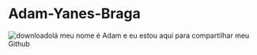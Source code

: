 # Adam-Yanes-Braga
![download](https://github.com/AdamYanesBraga/Adam-Yanes-Braga/assets/134077905/b1561f03-8e70-43e5-8e36-cd0089e6dd0c)olá meu nome é Adam e eu estou aqui para compartilhar meu Github

